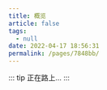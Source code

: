 ```yaml
---
title: 概览
article: false
tags: 
  - null
date: 2022-04-17 18:56:31
permalink: /pages/7848bb/
---
```

::: tip
正在路上...
:::